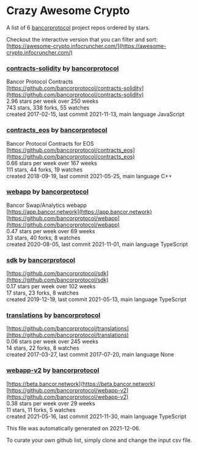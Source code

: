 # Crazy Awesome Crypto
A list of 6 [bancorprotocol](https://github.com/bancorprotocol) project repos ordered by stars.  

Checkout the interactive version that you can filter and sort: 
[https://awesome-crypto.infocruncher.com/](https://awesome-crypto.infocruncher.com/)  


### [contracts-solidity](https://github.com/bancorprotocol/contracts-solidity) by [bancorprotocol](https://github.com/bancorprotocol)  
Bancor Protocol Contracts  
[https://github.com/bancorprotocol/contracts-solidity](https://github.com/bancorprotocol/contracts-solidity)  
2.96 stars per week over 250 weeks  
743 stars, 338 forks, 55 watches  
created 2017-02-15, last commit 2021-11-13, main language JavaScript  


### [contracts_eos](https://github.com/bancorprotocol/contracts_eos) by [bancorprotocol](https://github.com/bancorprotocol)  
Bancor Protocol Contracts for EOS  
[https://github.com/bancorprotocol/contracts_eos](https://github.com/bancorprotocol/contracts_eos)  
0.66 stars per week over 167 weeks  
111 stars, 44 forks, 19 watches  
created 2018-09-19, last commit 2021-05-25, main language C++  


### [webapp](https://github.com/bancorprotocol/webapp) by [bancorprotocol](https://github.com/bancorprotocol)  
Bancor Swap/Analytics webapp  
[https://app.bancor.network](https://app.bancor.network)  
[https://github.com/bancorprotocol/webapp](https://github.com/bancorprotocol/webapp)  
0.47 stars per week over 69 weeks  
33 stars, 40 forks, 8 watches  
created 2020-08-05, last commit 2021-11-01, main language TypeScript  


### [sdk](https://github.com/bancorprotocol/sdk) by [bancorprotocol](https://github.com/bancorprotocol)  
  
[https://github.com/bancorprotocol/sdk](https://github.com/bancorprotocol/sdk)  
0.17 stars per week over 102 weeks  
17 stars, 23 forks, 8 watches  
created 2019-12-19, last commit 2021-05-13, main language TypeScript  


### [translations](https://github.com/bancorprotocol/translations) by [bancorprotocol](https://github.com/bancorprotocol)  
  
[https://github.com/bancorprotocol/translations](https://github.com/bancorprotocol/translations)  
0.06 stars per week over 245 weeks  
14 stars, 22 forks, 8 watches  
created 2017-03-27, last commit 2017-07-20, main language None  


### [webapp-v2](https://github.com/bancorprotocol/webapp-v2) by [bancorprotocol](https://github.com/bancorprotocol)  
  
[https://beta.bancor.network](https://beta.bancor.network)  
[https://github.com/bancorprotocol/webapp-v2](https://github.com/bancorprotocol/webapp-v2)  
0.38 stars per week over 29 weeks  
11 stars, 11 forks, 5 watches  
created 2021-05-16, last commit 2021-11-30, main language TypeScript  


This file was automatically generated on 2021-12-06.  

To curate your own github list, simply clone and change the input csv file.  